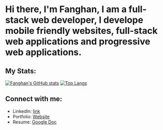 # Hi there, I'm Fanghan, I am a full-stack web developer, I develope mobile friendly websites, full-stack web applications and progressive web applications.

## My Stats:
[![Fanghan's GitHub stats](https://github-readme-stats.vercel.app/api?username=FanghanHu&show_icons=true)](https://github.com/FanghanHu/)
[![Top Langs](https://github-readme-stats.vercel.app/api/top-langs/?username=FanghanHu&layout=compact)](https://github.com/FanghanHu/)

## Connect with me:
* LinkedIn: [link](https://www.linkedin.com/in/fanghan-hu/)
* Portfolio: [Website](https://fanghanhu.github.io/Portfolio/)
* Resume: [Google Doc](https://docs.google.com/document/d/1rdmV1Cqwir4mrzMDP7MUlh_D7quWU3Op_8Ffe6gQbnk/edit?usp=sharing)